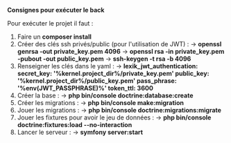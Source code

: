 **Consignes pour exécuter le back**

Pour exécuter le projet il faut : 
  1. Faire un **composer install**
  2.  Créer des clés ssh privés/public (pour l'utilisation de JWT) :
    -> **openssl genrsa -out private_key.pem 4096**
    -> **openssl rsa -in private_key.pem -pubout -out public_key.pem**
    -> **ssh-keygen -t rsa -b 4096**
  3. Renseigner les clés dans le yaml :
    -> **lexik_jwt_authentication:
    secret_key:   '%kernel.project_dir%/private_key.pem'
    public_key:   '%kernel.project_dir%/public_key.pem'
    pass_phrase:  '%env(JWT_PASSPHRASE)%' 
    token_ttl:    3600**
  4. Créer la base :
     -> **php bin/console doctrine:database:create**
  5. Créer les migrations :
     -> **php bin/console make:migration**
  6. Jouer les migrations :
     -> **php bin/console doctrine:migrations:migrate**
  7. Jouer les fixtures pour avoir le jeu de données :
     -> **php bin/console doctrine:fixtures:load --no-interaction**
  8. Lancer le serveur :
     -> **symfony server:start**



  
